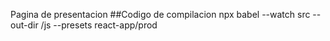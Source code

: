 Pagina de presentacion
##Codigo de compilacion
npx babel --watch src --out-dir /js --presets react-app/prod
